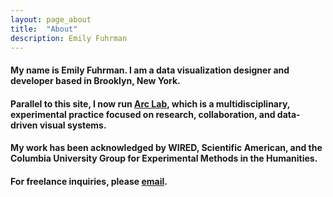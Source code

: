 ```yaml
---
layout: page_about
title:  "About"
description: Emily Fuhrman
---
```

#### My name is Emily Fuhrman. I am a data visualization designer and developer based in Brooklyn, New York. 

#### Parallel to this site, I now run [Arc Lab](http://arclab.co), which is a multidisciplinary, experimental practice focused on research, collaboration, and data-driven visual systems.

#### My work has been acknowledged by WIRED, Scientific American, and the Columbia University Group for Experimental Methods in the Humanities.

#### For freelance inquiries, please [email](mailto:emily.c.fuhrman@gmail.com). 